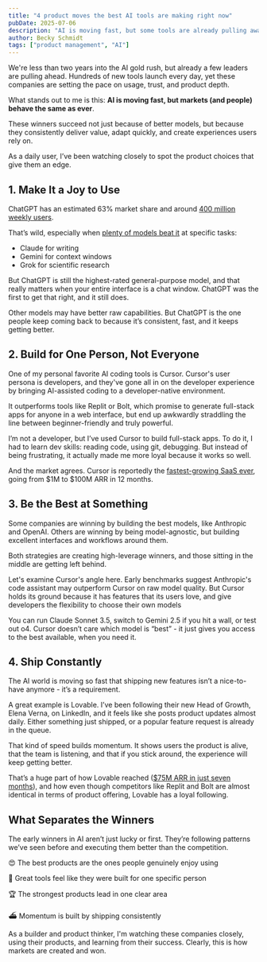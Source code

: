```yaml
---
title: "4 product moves the best AI tools are making right now"
pubDate: 2025-07-06
description: "AI is moving fast, but some tools are already pulling away from the pack. Here’s what they’re doing right."
author: Becky Schmidt
tags: ["product management", "AI"]
---
```


We're less than two years into the AI gold rush, but already a few leaders are pulling ahead. Hundreds of new tools launch every day, yet these companies are setting the pace on usage, trust, and product depth.

What stands out to me is this: **AI is moving fast, but markets (and people) behave the same as ever**.

These winners succeed not just because of better models, but because they consistently deliver value, adapt quickly, and create experiences users rely on.

As a daily user, I’ve been watching closely to spot the product choices that give them an edge.

## 1. Make It a Joy to Use

ChatGPT has an estimated 63% market share and around [400 million weekly users](https://backlinko.com/chatgpt-stats).

That’s wild, especially when [plenty of models beat it](https://collabnix.com/comparing-top-ai-models-in-2025-claude-grok-gpt-llama-gemini-and-deepseek-the-ultimate-guide/) at specific tasks:

- Claude for writing  
- Gemini for context windows 
- Grok for scientific research

But ChatGPT is still the highest-rated general-purpose model, and that really matters when your entire interface is a chat window. ChatGPT was the first to get that right, and it still does.

Other models may have better raw capabilities. But ChatGPT is the one people keep coming back to because it’s consistent, fast, and it keeps getting better.

## 2. Build for One Person, Not Everyone

One of my personal favorite AI coding tools is Cursor. Cursor's user persona is developers, and they've gone all in on the developer experience by bringing AI-assisted coding to a developer-native environment.

It outperforms tools like Replit or Bolt, which promise to generate full-stack apps for anyone in a web interface, but end up awkwardly straddling the line between beginner-friendly and truly powerful.

I’m not a developer, but I’ve used Cursor to build full-stack apps. To do it, I had to learn dev skills: reading code, using git, debugging. But instead of being frustrating, it actually made me more loyal because it works so well.

And the market agrees. Cursor is reportedly the [fastest-growing SaaS ever](https://www.entrepreneur.com/business-news/why-ai-startup-anysphere-is-the-fastest-growing-startup-ever/492908), going from $1M to $100M ARR in 12 months.

## 3. Be the Best at Something

Some companies are winning by building the best models, like Anthropic and OpenAI. Others are winning by being model-agnostic, but building excellent interfaces and workflows around them.

Both strategies are creating high-leverage winners, and those sitting in the middle are getting left behind.

Let's examine Cursor's angle here. Early benchmarks suggest Anthropic's code assistant may outperform Cursor on raw model quality. But Cursor holds its ground because it has features that its users love, and give developers the flexibility to choose their own models

You can run Claude Sonnet 3.5, switch to Gemini 2.5 if you hit a wall, or test out o4. Cursor doesn’t care which model is “best” - it just gives you access to the best available, when you need it.

## 4. Ship Constantly

The AI world is moving so fast that shipping new features isn’t a nice-to-have anymore - it’s a requirement.

A great example is Lovable. I’ve been following their new Head of Growth, Elena Verna, on LinkedIn, and it feels like she posts product updates almost daily. Either something just shipped, or a popular feature request is already in the queue.

That kind of speed builds momentum. It shows users the product is alive, that the team is listening, and that if you stick around, the experience will keep getting better.

That’s a huge part of how Lovable reached ([$75M ARR in just seven months](https://twitter.com/elena_verna/status/1803131222114162892)), and how even though competitors like Replit and Bolt are almost identical in terms of product offering, Lovable has a loyal following.

## What Separates the Winners

The early winners in AI aren’t just lucky or first. They’re following patterns we’ve seen before and executing them better than the competition.

😍 The best products are the ones people genuinely enjoy using

👤 Great tools feel like they were built for one specific person

🏆 The strongest products lead in one clear area

⛴ Momentum is built by shipping consistently

As a builder and product thinker, I'm watching these companies closely, using their products, and learning from their success. Clearly, this is how markets are created and won.